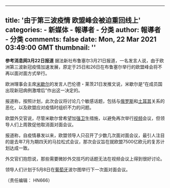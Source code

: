 
---
title: '由于第三波疫情 欧盟峰会被迫重回线上'
categories: 
    - 新媒体
    - 報導者 - 分类
author: 報導者 - 分类
comments: false
date: Mon, 22 Mar 2021 03:49:00 GMT
thumbnail: ''
---

<div>   
<p><strong>参考消息网3月22日报道</strong> 据法新社布鲁塞尔3月21日报道，一名发言人说，由于欧洲第三波新冠疫情加速发展，原定于25日和26日在布鲁塞尔举行的欧盟峰会将不再以面对面方式举行。</p>
<p>欧洲理事会主席<a href="http://renwu.hexun.com/figure_8251.shtml" target="_blank">米歇尔</a>的发言人巴伦德・莱茨21日发推文说，米歇尔是“在成员国出现新冠病例激增后”作出这一决定的。</p>
<p>报道称，按照计划，此次会议将讨论几个敏感话题，包括与<a href="http://news.hexun.com/russia/" target="_blank">俄罗斯</a>和<a href="http://news.hexun.com/turkey/index.html" target="_blank">土耳其</a>关系的恶化，以及欧盟应对疫情时组织不力的问题。</p>
<p>欧盟外交官说，尽管米歇尔曾希望加<a href="http://renwu.hexun.com/figure_6534.shtml" target="_blank">强卫</a>生措施，以避免再次举行<a href="http://tv.hexun.com/" target="_blank">视频</a>会议，但领导人们上周敦促他取消面对面会议。</p>
<p>报道称，自疫情暴发以来，欧盟领导人只召开了少数几次面对面会议，最引人注目的是去年7月为期四天的马拉松式会议，那次会议旨在就欧盟7500亿欧元的复苏计划达成一致。</p>
<p>外交官们抱怨说，那些需要微妙外交技巧的话题无法在视频会议上得到很好讨论。</p>
<p>领导人们计划于5月8日在<a href="http://news.hexun.com/portugal/index.html" target="_blank">葡萄牙</a>波尔图举行下一次面对面会议。</p>
<div>（责任编辑： HN666）</div>
<div class="clear"></div>
  
</div>
            